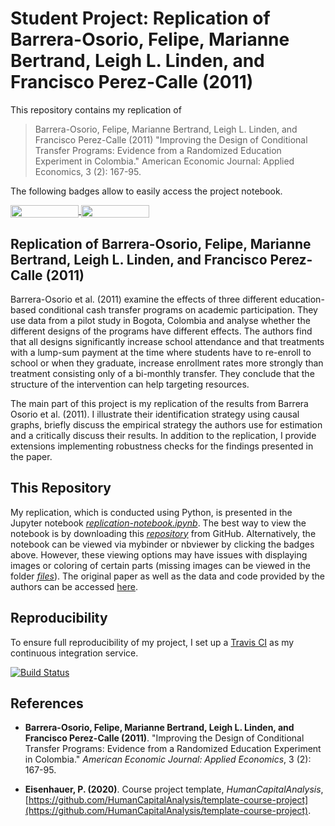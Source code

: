# Student Project: Replication of Barrera-Osorio, Felipe, Marianne Bertrand, Leigh L. Linden, and Francisco Perez-Calle (2011)

This repository contains my replication of 

> Barrera-Osorio, Felipe, Marianne Bertrand, Leigh L. Linden, and Francisco Perez-Calle (2011) "Improving the Design of Conditional Transfer Programs: Evidence from a Randomized Education Experiment in Colombia." American Economic Journal: Applied Economics, 3 (2): 167-95. 

The following badges allow to easily access the project notebook.

<a href="https://nbviewer.jupyter.org/github/HumanCapitalAnalysis/microeconometrics-course-project-juwilhel/blob/master/replication-notebook.ipynb"
   target="_parent">
   <img align="center"
  src="https://raw.githubusercontent.com/jupyter/design/master/logos/Badges/nbviewer_badge.png"
      width="109" height="20">
</a>
<a href="https://mybinder.org/v2/gh/HumanCapitalAnalysis/microeconometrics-course-project-juwilhel/master?filepath=replication-notebook.ipynb"
    target="_parent">
    <img align="center"
       src="https://mybinder.org/badge_logo.svg"
       width="109" height="20">
</a>

## Replication of Barrera-Osorio, Felipe, Marianne Bertrand, Leigh L. Linden, and Francisco Perez-Calle (2011)

Barrera-Osorio et al. (2011) examine the effects of three different education-based conditional cash transfer programs on academic participation. They use data from a pilot study in Bogota, Colombia and analyse whether the different designs of the programs have different effects. The authors find that all designs significantly increase school attendance and that treatments with a lump-sum payment at the time where students have to re-enroll to school or when they graduate, increase enrollment rates more strongly than treatment consisting only of a bi-monthly transfer. They conclude that the structure of the intervention can help targeting resources. 

The main part of this project is my replication of the results from Barrera Osorio et al. (2011). I illustrate their identification strategy using causal graphs, briefly discuss the empirical strategy the authors use for estimation and a critically discuss their results. In addition to the replication, I provide extensions implementing robustness checks for the findings presented in the paper. 

## This Repository

My replication, which is conducted using Python, is presented in the Jupyter notebook [_replication-notebook.ipynb_](https://github.com/HumanCapitalAnalysis/microeconometrics-course-project-juwilhel/blob/master/replication-notebook.ipynb). The best way to view the notebook is by downloading this [_repository_](https://github.com/HumanCapitalAnalysis/microeconometrics-course-project-juwilhel) from GitHub. Alternatively, the notebook can be viewed via mybinder or nbviewer by clicking the badges above. However, these viewing options may have issues with displaying images or coloring of certain parts (missing images can be viewed in the folder [_files_](https://github.com/HumanCapitalAnalysis/microeconometrics-course-project-juwilhel/tree/master/files)). The original paper as well as the data and code provided by the authors can be accessed [here](https://www.aeaweb.org/articles?id=10.1257/app.3.2.167). 

## Reproducibility

To ensure full reproducibility of my project, I set up a [Travis CI](https://travis-ci.org) as my continuous integration service. 

[![Build Status](https://travis-ci.org/HumanCapitalAnalysis/microeconometrics-course-project-juwilhel.svg?branch=master)](https://travis-ci.org/HumanCapitalAnalysis/microeconometrics-course-project-juwilhel)

## References

* __Barrera-Osorio, Felipe, Marianne Bertrand, Leigh L. Linden, and Francisco Perez-Calle (2011)__. "Improving the Design of Conditional Transfer Programs: Evidence from a Randomized Education Experiment in Colombia." _American Economic Journal: Applied Economics_, 3 (2): 167-95.

* __Eisenhauer, P. (2020)__. Course project template, _HumanCapitalAnalysis_, [https://github.com/HumanCapitalAnalysis/template-course-project](https://github.com/HumanCapitalAnalysis/template-course-project).
